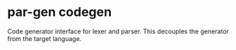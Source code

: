 # par-gen codegen

Code generator interface for lexer and parser.
This decouples the generator from the target language.
